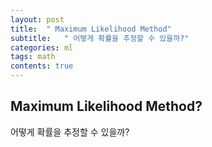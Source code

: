```yaml
---
layout: post
title:  " Maximum Likelihood Method"
subtitle:   " 어떻게 확률을 추정할 수 있을까?"
categories: ml
tags: math
contents: true
---
```


## Maximum Likelihood Method?

어떻게 확률을 추정할 수 있을까?
